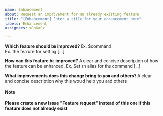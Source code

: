 ```yaml
---
name: Enhancement
about: Request an improvement for an already existing feature
title: "[Enhancement] Enter a title for your enhancement here"
labels: Enhancement
assignees: xRoXaSx

---
```


**Which feature should be improved?**
Ex. $command  
Ex. the feature for setting [...]  

**How can this feature be improved?**
A clear and concise description of how the feature can be enhanced. Ex. Set an alias for the command [...]

**What improvements does this change bring to you and others?**
A clear and concise description why this would help you and others



#### Note 
<b>Please create a new issue "Feature request" instead of this one if this feature does not already exist</b>

